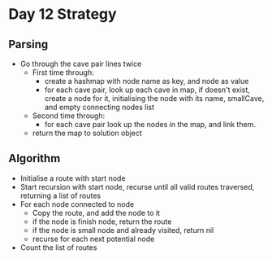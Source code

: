 # Day 12 Strategy

## Parsing

- Go through the cave pair lines twice
    - First time through:
        - create a hashmap with node name as key, and node as value
        - for each cave pair, look up each cave in map, if doesn't exist, create a node for it, initialising the node with its name, smallCave, and empty connecting nodes list
    - Second time through:
        - for each cave pair look up the nodes in the map, and link them.
    - return the map to solution object

## Algorithm

- Initialise a route with start node
- Start recursion with start node, recurse until all valid routes traversed, returning a list of routes
- For each node connected to node
    - Copy the route, and add the node to it
    - if the node is finish node, return the route
    - if the node is small node and already visited, return nil
    - recurse for each next potential node
- Count the list of routes
